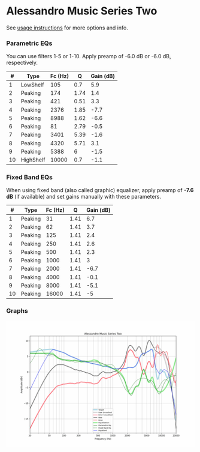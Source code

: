 # Alessandro Music Series Two
See [usage instructions](https://github.com/jaakkopasanen/AutoEq#usage) for more options and info.

### Parametric EQs
You can use filters 1-5 or 1-10. Apply preamp of -6.0 dB or -6.0 dB, respectively.

|   # | Type      |   Fc (Hz) |    Q |   Gain (dB) |
|-----|-----------|-----------|------|-------------|
|   1 | LowShelf  |       105 | 0.7  |         5.9 |
|   2 | Peaking   |       174 | 1.74 |         1.4 |
|   3 | Peaking   |       421 | 0.51 |         3.3 |
|   4 | Peaking   |      2376 | 1.85 |        -7.7 |
|   5 | Peaking   |      8988 | 1.62 |        -6.6 |
|   6 | Peaking   |        81 | 2.79 |        -0.5 |
|   7 | Peaking   |      3401 | 5.39 |        -1.6 |
|   8 | Peaking   |      4320 | 5.71 |         3.1 |
|   9 | Peaking   |      5388 | 6    |        -1.5 |
|  10 | HighShelf |     10000 | 0.7  |        -1.1 |

### Fixed Band EQs
When using fixed band (also called graphic) equalizer, apply preamp of **-7.6 dB** (if available) and set gains manually with these parameters.

|   # | Type    |   Fc (Hz) |    Q |   Gain (dB) |
|-----|---------|-----------|------|-------------|
|   1 | Peaking |        31 | 1.41 |         6.7 |
|   2 | Peaking |        62 | 1.41 |         3.7 |
|   3 | Peaking |       125 | 1.41 |         2.4 |
|   4 | Peaking |       250 | 1.41 |         2.6 |
|   5 | Peaking |       500 | 1.41 |         2.3 |
|   6 | Peaking |      1000 | 1.41 |         3   |
|   7 | Peaking |      2000 | 1.41 |        -6.7 |
|   8 | Peaking |      4000 | 1.41 |        -0.1 |
|   9 | Peaking |      8000 | 1.41 |        -5.1 |
|  10 | Peaking |     16000 | 1.41 |        -5   |

### Graphs
![](./Alessandro%20Music%20Series%20Two.png)
